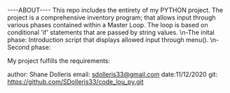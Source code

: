 ----ABOUT----
This repo includes the entirety of my PYTHON project.
The project is a comprehensive inventory program; that allows input through various phases contained within a Master Loop. The loop is based on conditional 'if' statements that are passed by string values.
\n-The inital phase:
 Introduction script that displays allowed input through menu().
\n-Second phase:
 


My project fulfills the requirements:

author: Shane Dolleris
email: sdolleris33@gmail.com
date:11/12/2020
git: https://github.com/SDolleris33/code_lou_py.git
